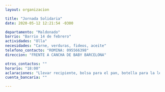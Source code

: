 ```yaml
---
layout: organizacion

title: "Jornada Solidaria"
date: 2020-05-12 12:21:54 -0300

departamento: "Maldonado"
barrio: "Barrio 14 de febrero"
actividades: "Olla"
necesidades: "Carne, verduras, fideos, aceite"
telefono_contacto: "ROMINA: 095566398"
direccion: "FRENTE A CANCHA DE BABY BARCELONA"

otros_contactos: ""
horario: "18:00"
aclaraciones: "Llevar recipiente, bolsa para el pan, botella para la leche. Retiran donaciones a domicilio"
cuenta_bancaria: ""

---
```

